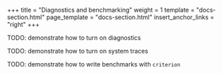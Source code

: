 +++
title = "Diagnostics and benchmarking"
weight = 1
template = "docs-section.html"
page_template = "docs-section.html"
insert_anchor_links = "right"
+++

TODO: demonstrate how to turn on diagnostics

TODO: demonstrate how to turn on system traces

TODO: demonstrate how to write benchmarks with `criterion`
